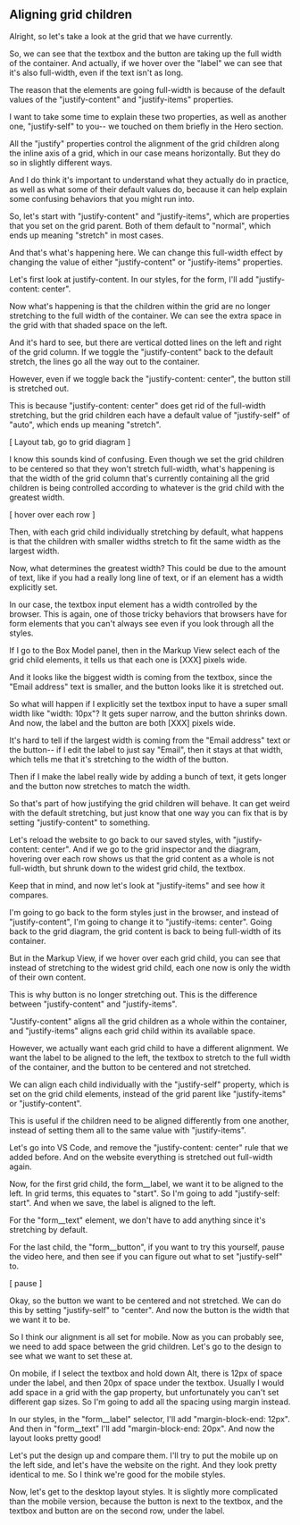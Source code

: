 ## Aligning grid children

Alright, so let's take a look at the grid that we have currently.

So, we can see that the textbox and the button are taking up the full width of the container. And actually, if we hover over the "label" we can see that it's also full-width, even if the text isn't as long.

The reason that the elements are going full-width is because of the default values of the "justify-content" and "justify-items" properties.

I want to take some time to explain these two properties, as well as another one, "justify-self" to you-- we touched on them briefly in the Hero section.

All the "justify" properties control the alignment of the grid children along the inline axis of a grid, which in our case means horizontally. But they do so in slightly different ways.

And I do think it's important to understand what they actually do in practice, as well as what some of their default values do, because it can help explain some confusing behaviors that you might run into.

So, let's start with "justify-content" and "justify-items", which are properties that you set on the grid parent. Both of them default to "normal", which ends up meaning "stretch" in most cases.

And that's what's happening here. We can change this full-width effect by changing the value of either "justify-content" or "justify-items" properties.

Let's first look at justify-content. In our styles, for the form, I'll add "justify-content: center".

Now what's happening is that the children within the grid are no longer stretching to the full width of the container. We can see the extra space in the grid with that shaded space on the left.

And it's hard to see, but there are vertical dotted lines on the left and right of the grid column. If we toggle the "justify-content" back to the default stretch, the lines go all the way out to the container.

However, even if we toggle back the "justify-content: center", the button still is stretched out.

This is because "justify-content: center" does get rid of the full-width stretching, but the grid children each have a default value of "justify-self" of "auto", which ends up meaning "stretch".

[ Layout tab, go to grid diagram ]

I know this sounds kind of confusing. Even though we set the grid children to be centered so that they won't stretch full-width, what's happening is that the width of the grid column that's currently containing all the grid children is being controlled according to whatever is the grid child with the greatest width.

[ hover over each row ]

Then, with each grid child individually stretching by default, what happens is that the children with smaller widths stretch to fit the same width as the largest width.

Now, what determines the greatest width? This could be due to the amount of text, like if you had a really long line of text, or if an element has a width explicitly set.

In our case, the textbox input element has a width controlled by the browser. This is again, one of those tricky behaviors that browsers have for form elements that you can't always see even if you look through all the styles.

If I go to the Box Model panel, then in the Markup View select each of the grid child elements, it tells us that each one is [XXX] pixels wide.

And it looks like the biggest width is coming from the textbox, since the "Email address" text is smaller, and the button looks like it is stretched out.

So what will happen if I explicitly set the textbox input to have a super small width like "width: 10px"? It gets super narrow, and the button shrinks down. And now, the label and the button are both [XXX] pixels wide.

It's hard to tell if the largest width is coming from the "Email address" text or the button-- if I edit the label to just say "Email", then it stays at that width, which tells me that it's stretching to the width of the button.

Then if I make the label really wide by adding a bunch of text, it gets longer and the button now stretches to match the width.

So that's part of how justifying the grid children will behave. It can get weird with the default stretching, but just know that one way you can fix that is by setting "justify-content" to something.

Let's reload the website to go back to our saved styles, with "justify-content: center". And if we go to the grid inspector and the diagram, hovering over each row shows us that the grid content as a whole is not full-width, but shrunk down to the widest grid child, the textbox.

Keep that in mind, and now let's look at "justify-items" and see how it compares.

I'm going to go back to the form styles just in the browser, and instead of "justify-content", I'm going to change it to "justify-items: center". Going back to the grid diagram, the grid content is back to being full-width of its container.

But in the Markup View, if we hover over each grid child, you can see that instead of stretching to the widest grid child, each one now is only the width of their own content.

This is why button is no longer stretching out. This is the difference between "justify-content" and "justify-items".

"Justify-content" aligns all the grid children as a whole within the container, and "justify-items" aligns each grid child within its available space.

However, we actually want each grid child to have a different alignment. We want the label to be aligned to the left, the textbox to stretch to the full width of the container, and the button to be centered and not stretched.

We can align each child individually with the "justify-self" property, which is set on the grid child elements, instead of the grid parent like "justify-items" or "justify-content".

This is useful if the children need to be aligned differently from one another, instead of setting them all to the same value with "justify-items".

Let's go into VS Code, and remove the "justify-content: center" rule that we added before. And on the website everything is stretched out full-width again.

Now, for the first grid child, the form\_\_label, we want it to be aligned to the left. In grid terms, this equates to "start". So I'm going to add "justify-self: start". And when we save, the label is aligned to the left.

For the "form\_\_text" element, we don't have to add anything since it's stretching by default.

For the last child, the "form\_\_button", if you want to try this yourself, pause the video here, and then see if you can figure out what to set "justify-self" to.

[ pause ]

Okay, so the button we want to be centered and not stretched. We can do this by setting "justify-self" to "center". And now the button is the width that we want it to be.

So I think our alignment is all set for mobile. Now as you can probably see, we need to add space between the grid children. Let's go to the design to see what we want to set these at.

On mobile, if I select the textbox and hold down Alt, there is 12px of space under the label, and then 20px of space under the textbox. Usually I would add space in a grid with the gap property, but unfortunately you can't set different gap sizes. So I'm going to add all the spacing using margin instead.

In our styles, in the "form\_\_label" selector, I'll add "margin-block-end: 12px". And then in "form\_\_text" I'll add "margin-block-end: 20px". And now the layout looks pretty good!

Let's put the design up and compare them. I'll try to put the mobile up on the left side, and let's have the website on the right. And they look pretty identical to me. So I think we're good for the mobile styles.

Now, let's get to the desktop layout styles. It is slightly more complicated than the mobile version, because the button is next to the textbox, and the textbox and button are on the second row, under the label.
